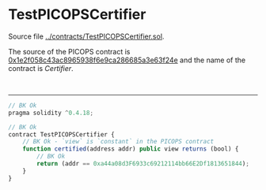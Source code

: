 # TestPICOPSCertifier

Source file [../contracts/TestPICOPSCertifier.sol](../contracts/TestPICOPSCertifier.sol).

The source of the PICOPS contract is [0x1e2f058c43ac8965938f6e9ca286685a3e63f24e](https://etherscan.io/address/0x1e2f058c43ac8965938f6e9ca286685a3e63f24e#code)
and the name of the contract is *Certifier*.

<br />

<hr />

```javascript
// BK Ok
pragma solidity ^0.4.18;

// BK Ok
contract TestPICOPSCertifier {
    // BK Ok - `view` is `constant` in the PICOPS contract
    function certified(address addr) public view returns (bool) {
        // BK Ok
        return (addr == 0xa44a08d3F6933c69212114bb66E2Df1813651844);
    }
}
```

